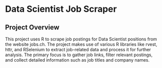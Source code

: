 # Data Scientist Job Scraper

## Project Overview

This project uses R to scrape job postings for Data Scientist positions from the website jobs.ch. The project makes use of various R libraries like rvest, httr, and RSelenium to extract job-related data and process it for further analysis. The primary focus is to gather job links, filter relevant postings, and collect detailed information such as job titles and company names.
